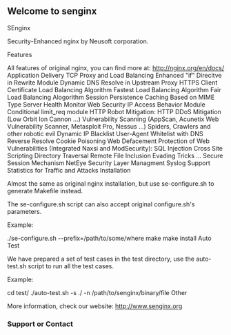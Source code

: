 ## Welcome to senginx

SEnginx

Security-Enhanced nginx by Neusoft corporation.

Features

All features of original nginx, you can find more at: http://nginx.org/en/docs/
Application Delivery
TCP Proxy and Load Balancing
Enhanced "if" Direcitve in Rewrite Module
Dynamic DNS Resolve in Upstream
Proxy HTTPS Client Certificate
Load Balancing Algorithm
Fastest Load Balancing Algorithm
Fair Load Balancing Alogorithm
Session Persistence
Caching Based on MIME Type
Server Health Monitor
Web Security
IP Access Behavior Module
Conditional limit_req module
HTTP Robot Mitigation:
HTTP DDoS Mitigation (Low Orbit Ion Cannon ...)
Vulnerability Scanning (AppScan, Acunetix Web Vulnerability Scanner, Metasploit Pro, Nessus ...)
Spiders, Crawlers and other robotic evil
Dynamic IP Blacklist
User-Agent Whitelist with DNS Reverse Resolve
Cookie Poisoning
Web Defacement
Protection of Web Vulnerabilities (Integrated Naxsi and ModSecurity):
SQL Injection
Cross Site Scripting
Directory Traversal
Remote File Inclusion
Evading Tricks
...
Secure Session Mechanism
NetEye Security Layer
Managment
Syslog Support
Statistics for Traffic and Attacks
Installation

Almost the same as original nginx installation, but use se-configure.sh to generate Makefile instead.

The se-configure.sh script can also accept original configure.sh's parameters.

Example:

./se-configure.sh --prefix=/path/to/some/where
make
make install
Auto Test

We have prepared a set of test cases in the test directory, use the auto-test.sh script to run all the test cases.

Example:

cd test/
./auto-test.sh -s ./ -n /path/to/senginx/binary/file
Other

More information, check our website: http://www.senginx.org

### Support or Contact

